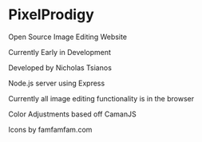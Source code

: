 PixelProdigy
============

Open Source Image Editing Website

Currently Early in Development

Developed by Nicholas Tsianos

Node.js server using Express

Currently all image editing functionality is in the browser

Color Adjustments based off CamanJS

Icons by famfamfam.com
